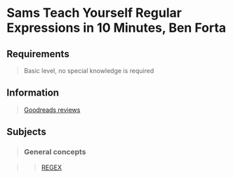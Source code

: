 # Sams Teach Yourself Regular Expressions in 10 Minutes, Ben Forta

## Requirements

>Basic level, no special knowledge is required

## Information

>[Goodreads reviews](https://www.goodreads.com/book/show/677643.Sams_Teach_Yourself_Regular_Expressions_in_10_Minutes)

## Subjects

>### General concepts

>>[REGEX](../subjects/regex.md)
